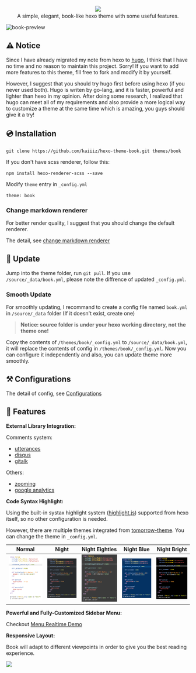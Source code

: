 <p align="center" class="has-mb-6">
<img height="90" src="https://kaiiiz.github.io/hexo-theme-book-demo/images/logo.png">
<br>A simple, elegant, book-like hexo theme with some useful features.
<br>
</p>

![book-preview](https://kaiiiz.github.io/hexo-theme-book-demo/images/header.png)

## ⚠ Notice

Since I have already migrated my note from hexo to [hugo](https://gohugo.io/), I think that I have no time and no reason to maintain this project. Sorry! If you want to add more features to this theme, fill free to fork and modify it by yourself.

However, I suggest that you should try hugo first before using hexo (if you never used both). Hugo is writen by go-lang, and it is faster, powerful and lighter than hexo in my opinion. After doing some research, I realized that hugo can meet all of my requirements and also provide a more logical way to customize a theme at the same time which is amazing, you guys should give it a try!

## 💿 Installation

```
git clone https://github.com/kaiiiz/hexo-theme-book.git themes/book
```

If you don't have scss renderer, follow this:

```
npm install hexo-renderer-scss --save
```

Modify `theme` entry in `_config.yml`

```
theme: book
```

### Change markdown renderer

For better render quality, I suggest that you should change the default renderer.

The detail, see [change markdown renderer](https://github.com/kaiiiz/hexo-theme-book/wiki/Change-markdown-renderer)

## 🎈 Update

Jump into the theme folder, run `git pull`. If you use `/source/_data/book.yml`, please note the diffrence of updated `_config.yml`.

### Smooth Update

For smoothly updating, I recommand to create a config file named `book.yml` in `/source/_data` folder (If it doesn't exist, create one)

> **Notice: source folder is under your hexo working directory, not the theme one!**

Copy the contents of `/themes/book/_config.yml` to `/source/_data/book.yml`, it will replace the contents of config in `/themes/book/_config.yml`. Now you can configure it independently and also, you can update theme more smoothly.

## ⚒ Configurations

The detail of config, see [Configurations](https://github.com/kaiiiz/hexo-theme-book/wiki/Configuration)

## 🎁 Features

**External Library Integration:**

Comments system:

* [utterances](https://github.com/utterance/utterances)
* [disqus](https://disqus.com/)
* [gitalk](https://github.com/gitalk/gitalk)

Others:

* [zooming](https://github.com/kingdido999/zooming)
* [google analytics](https://analytics.google.com/)

**Code Syntax Highlight:**

Using the built-in systax highlight system ([highlight.js](https://highlightjs.org/)) supported from hexo itself, so no other configuration is needed.

However, there are multiple themes integrated from [tomorrow-theme](https://github.com/chriskempson/tomorrow-theme). You can change the theme in `_config.yml`.

| Normal | Night | Night Eighties | Night Blue | Night Bright
| --- | --- | --- | --- | --- | 
| ![](https://github.com/ChrisKempson/Tomorrow-Theme/raw/master/Images/Tomorrow.png) | ![](https://github.com/ChrisKempson/Tomorrow-Theme/raw/master/Images/Tomorrow-Night.png) | ![](https://raw.githubusercontent.com/ChrisKempson/Tomorrow-Theme/master/Images/Tomorrow-Night-Eighties.png) | ![](https://raw.githubusercontent.com/ChrisKempson/Tomorrow-Theme/master/Images/Tomorrow-Night-Blue.png) | ![](https://raw.githubusercontent.com/ChrisKempson/Tomorrow-Theme/master/Images/Tomorrow-Night-Bright.png)

**Powerful and Fully-Customized Sidebar Menu:**

Checkout [Menu Realtime Demo](https://kaiiiz.github.io/hexo-theme-book-demo/demo/menu-realtime/)

**Responsive Layout:**

Book will adapt to different viewpoints in order to give you the best reading experience.

![](https://kaiiiz.github.io/hexo-theme-book-demo/images/responsive.png)

